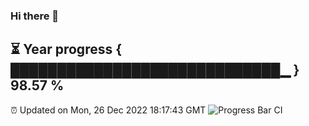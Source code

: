 ### Hi there 👋
⏳ Year progress { █████████████████████████████▁ } 98.57 %
---
⏰ Updated on Mon, 26 Dec 2022 18:17:43 GMT
![Progress Bar CI](https://github.com/liununu/liununu/workflows/Progress%20Bar%20CI/badge.svg)
